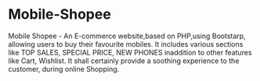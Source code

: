 # Mobile-Shopee
Mobile Shopee - An E-commerce website,based on PHP,using Bootstarp, allowing users to buy their favourite mobiles. It includes various sections  like TOP SALES, SPECIAL PRICE, NEW PHONES inaddition to other features like Cart, Wishlist. It shall certainly provide a soothing experience to the customer, during online Shopping.

